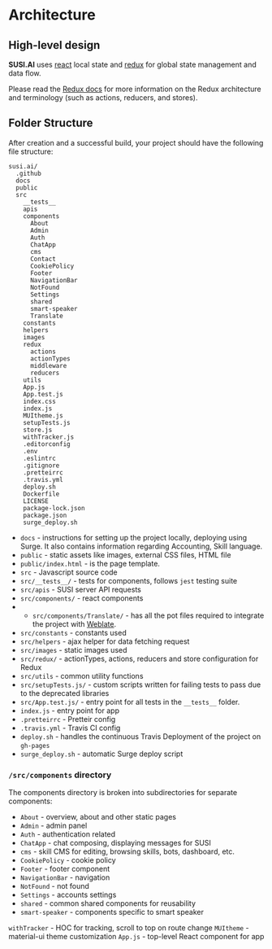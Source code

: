 # Architecture

## High-level design

**SUSI.AI** uses [react](https://reactjs.org/tutorial/tutorial.html) local state and [redux](http://redux.js.org) for global state management and data flow.

Please read the [Redux docs](http://redux.js.org) for more information on the Redux
architecture and terminology (such as actions, reducers, and stores).

## Folder Structure

After creation and a successful build, your project should have the following file structure:

```
susi.ai/
  .github
  docs
  public
  src
    __tests__
    apis
    components
      About
      Admin
      Auth
      ChatApp
      cms
      Contact
      CookiePolicy
      Footer
      NavigationBar
      NotFound
      Settings
      shared
      smart-speaker
      Translate
    constants
    helpers
    images
    redux
      actions
      actionTypes
      middleware
      reducers
    utils
    App.js
    App.test.js
    index.css
    index.js
    MUItheme.js
    setupTests.js
    store.js
    withTracker.js
    .editorconfig
    .env
    .eslintrc
    .gitignore
    .pretteirrc
    .travis.yml
    deploy.sh
    Dockerfile
    LICENSE
    package-lock.json
    package.json
    surge_deploy.sh
```

* `docs` - instructions for setting up the project locally, deploying using Surge. It also contains information regarding Accounting, Skill language.
* `public` - static assets like images, external CSS files, HTML file
* `public/index.html` - is the page template.
* `src` - Javascript source code
* `src/__tests__/` - tests for components, follows `jest` testing suite
* `src/apis` - SUSI server API requests
* `src/components/` - react components
* * `src/components/Translate/` - has all the pot files required to integrate the project with [Weblate](http://weblate.org).
* `src/constants` - constants used
* `src/helpers` - ajax helper for data fetching request
* `src/images` - static images used
* `src/redux/` - actionTypes, actions, reducers and store configuration for Redux
* `src/utils` - common utility functions
* `src/setupTests.js/` - custom scripts written for failing tests to pass due to the deprecated libraries
* `src/App.test.js/` - entry point for all tests in the `__tests__` folder.
* `index.js` - entry point for app
* `.pretteirrc` - Pretteir config
* `.travis.yml` - Travis CI config
* `deploy.sh` - handles the continuous Travis Deployment of the project on `gh-pages`
* `surge_deploy.sh` - automatic Surge deploy script

### `/src/components` directory

The components directory is broken into subdirectories for separate components:
* `About` - overview, about and other static pages
* `Admin` - admin panel
* `Auth` - authentication related
* `ChatApp` - chat composing, displaying messages for SUSI
* `cms` -  skill CMS for editing, browsing skills, bots, dashboard, etc. 
* `CookiePolicy` - cookie policy
* `Footer` - footer component
* `NavigationBar` - navigation
* `NotFound` - not found
* `Settings` - accounts settings
* `shared` - common shared components for reusability
* `smart-speaker` - components specific to smart speaker

`withTracker` - HOC for tracking, scroll to top on route change
`MUItheme` - material-ui theme customization
`App.js` - top-level React component for app 
